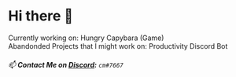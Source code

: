 # Hi there 👋 

Currently working on: Hungry Capybara (Game)
<br/>
Abandonded Projects that I might work on: Productivity Discord Bot
<br/>

###### 📫 **Contact Me on [Discord](https://www.youtube.com/watch?v=oHg5SJYRHA0):** `cm#7667`

